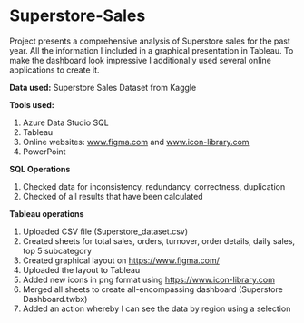 # Superstore-Sales
Project presents a comprehensive analysis of Superstore sales for the past year. 
All the information I included in a graphical presentation in Tableau. To make the dashboard look impressive I additionally used several online applications to create it. 

**Data used:** Superstore Sales Dataset from Kaggle

**Tools used:** 
1. Azure Data Studio SQL
2. Tableau
3. Online websites: www.figma.com and www.icon-library.com
4. PowerPoint

**SQL Operations**
1. Checked data for inconsistency, redundancy, correctness, duplication
2. Checked of all results that have been calculated

**Tableau operations**
1. Uploaded CSV file (Superstore_dataset.csv)
2. Created sheets for total sales, orders, turnover, order details, daily sales, top 5 subcategory
3. Created graphical layout on https://www.figma.com/
4. Uploaded the layout to Tableau
5. Added new icons in png format using https://www.icon-library.com
6. Merged all sheets to create all-encompassing dashboard (Superstore Dashboard.twbx)
7. Added an action whereby I can see the data by region using a selection
